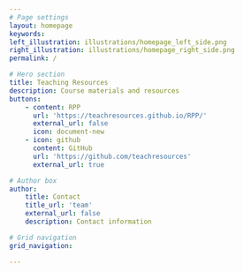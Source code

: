 ```yaml
---
# Page settings
layout: homepage
keywords:
left_illustration: illustrations/homepage_left_side.png
right_illustration: illustrations/homepage_right_side.png
permalink: /

# Hero section
title: Teaching Resources
description: Course materials and resources
buttons:
    - content: RPP
      url: 'https://teachresources.github.io/RPP/'
      external_url: false
      icon: document-new
    - icon: github
      content: GitHub
      url: 'https://github.com/teachresources'
      external_url: true

# Author box
author:
    title: Contact
    title_url: 'team'
    external_url: false
    description: Contact information 

# Grid navigation
grid_navigation:

---
```

